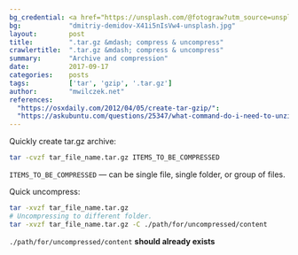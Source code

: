 ```yaml
---
bg_credential: <a href="https://unsplash.com/@fotograw?utm_source=unsplash&utm_medium=referral&utm_content=creditCopyText" target="_blank">Dmitriy Demidov</a> on <a href="https://unsplash.com/?utm_source=unsplash&utm_medium=referral&utm_content=creditCopyText" target="_blank">Unsplash</a>
bg:            "dmitriy-demidov-X41i5nIsVw4-unsplash.jpg"
layout:        post
title:         ".tar.gz &mdash; compress & uncompress"
crawlertitle:  ".tar.gz &mdash; compress & uncompress"
summary:       "Archive and compression"
date:          2017-09-17
categories:    posts
tags:          ['tar', 'gzip', '.tar.gz']
author:        "mwilczek.net"
references:
  "https://osxdaily.com/2012/04/05/create-tar-gzip/":
  "https://askubuntu.com/questions/25347/what-command-do-i-need-to-unzip-extract-a-tar-gz-file#25348":
---
```


Quickly create tar.gz archive:

```bash
tar -cvzf tar_file_name.tar.gz ITEMS_TO_BE_COMPRESSED
```

`ITEMS_TO_BE_COMPRESSED` &mdash; can be single file, single folder, or group of files.

Quick uncompress:

```bash
tar -xvzf tar_file_name.tar.gz
# Uncompressing to different folder.
tar -xvzf tar_file_name.tar.gz -C ./path/for/uncompressed/content
```

`./path/for/uncompressed/content` **should already exists**
